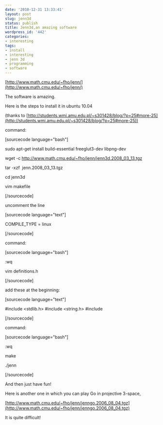 ```yaml
---
date: '2010-12-31 13:33:41'
layout: post
slug: jenn3d
status: publish
title: Jenn3d,an amazing software
wordpress_id: '442'
categories:
- interesting
tags:
- install
- interesting
- jenn 3d
- programming
- software
---
```


[http://www.math.cmu.edu/~fho/jenn/](http://www.math.cmu.edu/~fho/jenn/)

The software is amazing.

Here is the steps to install it in ubuntu 10.04

(thanks to [http://students.wmi.amu.edu.pl/~s301428/blog/?p=25#more-25](http://students.wmi.amu.edu.pl/~s301428/blog/?p=25#more-25))

command:

[sourcecode language="bash"]

sudo apt-get install build-essential freeglut3-dev libpng-dev

wget -c http://www.math.cmu.edu/~fho/jenn/jenn3d.2008_03_13.tgz

tar -xzf  jenn.2008_03_13.tgz

cd jenn3d

vim makefile

[/sourcecode]

uncomment the line

[sourcecode language="text"]

COMPILE_TYPE = linux

[/sourcecode]

command:

[sourcecode language="bash"]

:wq

vim definitions.h

[/sourcecode]

add these at the beginning:

[sourcecode language="text"]

#include <stdlib.h>
#include <string.h>
#include <algorithm>

[/sourcecode]

command:

[sourcecode language="bash"]

:wq

make

./jenn

[/sourcecode]

And then just have fun!

Here is another one in which you can play Go in projective 3-space,

[http://www.math.cmu.edu/~fho/jenn/jenngo.2006_08_04.tgz](http://www.math.cmu.edu/~fho/jenn/jenngo.2006_08_04.tgz)

It is quite difficult!
